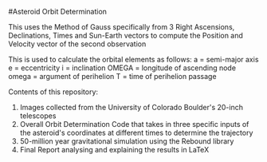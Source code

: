 #Asteroid Orbit Determination

This uses the Method of Gauss specifically from 3 Right Ascensions, Declinations, Times and Sun-Earth vectors to compute the Position and Velocity vector of the second observation

This is used to calculate the orbital elements as follows:
a = semi-major axis
e = eccentricity
i = inclination
OMEGA = longitude of ascending node
omega = argument of perihelion
T = time of perihelion passage

Contents of this repository:
1. Images collected from the University of Colorado Boulder's 20-inch telescopes
2. Overall Orbit Determination Code that takes in three specific inputs of the asteroid's coordinates at different times to determine the trajectory
3. 50-million year gravitational simulation using the Rebound library
4. Final Report analysing and explaining the results in LaTeX
